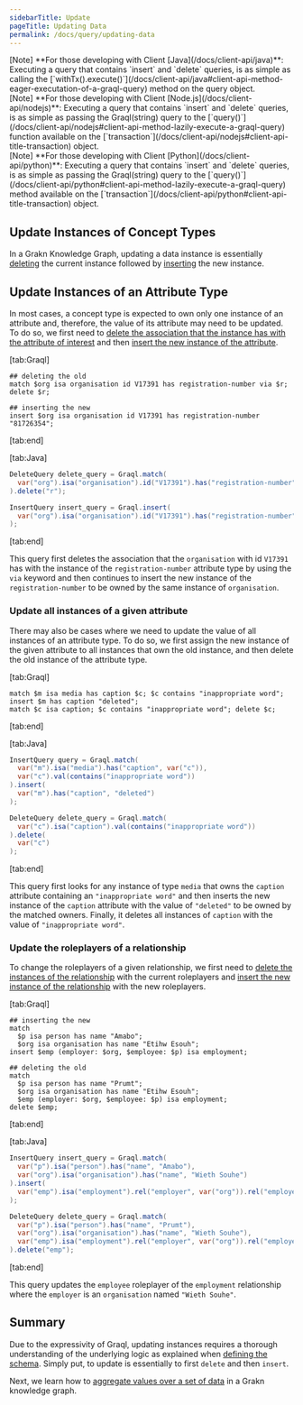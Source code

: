 ```yaml
---
sidebarTitle: Update
pageTitle: Updating Data
permalink: /docs/query/updating-data
---
```


<div class = "note">
[Note]
**For those developing with Client [Java](/docs/client-api/java)**: Executing a query that contains `insert` and `delete` queries, is as simple as calling the [`withTx().execute()`](/docs/client-api/java#client-api-method-eager-executation-of-a-graql-query) method on the query object.
</div>

<div class = "note">
[Note]
**For those developing with Client [Node.js](/docs/client-api/nodejs)**: Executing a query that contains `insert` and `delete` queries, is as simple as passing the Graql(string) query to the [`query()`](/docs/client-api/nodejs#client-api-method-lazily-execute-a-graql-query) function available on the [`transaction`](/docs/client-api/nodejs#client-api-title-transaction) object.
</div>

<div class = "note">
[Note]
**For those developing with Client [Python](/docs/client-api/python)**: Executing a query that contains `insert` and `delete` queries, is as simple as passing the Graql(string) query to the [`query()`](/docs/client-api/python#client-api-method-lazily-execute-a-graql-query) method available on the [`transaction`](/docs/client-api/python#client-api-title-transaction) object.
</div>

## Update Instances of Concept Types
In a Grakn Knowledge Graph, updating a data instance is essentially [deleting](/docs/query/delete-query) the current instance followed by [inserting](/docs/query/insert-query) the new instance.

## Update Instances of an Attribute Type
In most cases, a concept type is expected to own only one instance of an attribute and, therefore, the value of its attribute may need to be updated. To do so, we first need to [delete the association that the instance has with the attribute of interest](/docs/query/delete-query#delete-associations-with-attributes) and then [insert the new instance of the attribute](/docs/query/insert-query#insert-instances-of-an-attribute-type).

<div class="tabs dark">

[tab:Graql]
```graql
## deleting the old
match $org isa organisation id V17391 has registration-number via $r; delete $r;

## inserting the new
insert $org isa organisation id V17391 has registration-number "81726354";
```
[tab:end]

[tab:Java]
```java
DeleteQuery delete_query = Graql.match(
  var("org").isa("organisation").id("V17391").has("registration-number", var("rn"), var("r"))
).delete("r");

InsertQuery insert_query = Graql.insert(
  var("org").isa("organisation").id("V17391").has("registration-number", "81726354")
);
```
[tab:end]
</div>

This query first deletes the association that the `organisation` with id `V17391` has with the instance of the `registration-number` attribute type by using the `via` keyword and then continues to insert the new instance of the `registration-number` to be owned by the same instance of `organisation`.


### Update all instances of a given attribute
There may also be cases where we need to update the value of all instances of an attribute type. To do so, we first assign the new instance of the given attribute to all instances that own the old instance, and then delete the old instance of the attribute type.

<div class="tabs dark">

[tab:Graql]
```graql
match $m isa media has caption $c; $c contains "inappropriate word"; insert $m has caption "deleted";
match $c isa caption; $c contains "inappropriate word"; delete $c;
```
[tab:end]

[tab:Java]
```java
InsertQuery query = Graql.match(
  var("m").isa("media").has("caption", var("c")),
  var("c").val(contains("inappropriate word"))
).insert(
  var("m").has("caption", "deleted")
);

DeleteQuery delete_query = Graql.match(
  var("c").isa("caption").val(contains("inappropriate word"))
).delete(
  var("c")
);
```
[tab:end]
</div>

This query first looks for any instance of type `media` that owns the `caption` attribute containing an `"inappropriate word"` and then inserts the new instance of the `caption` attribute with the value of `"deleted"` to be owned by the matched owners. Finally, it deletes all instances of `caption` with the value of `"inappropriate word"`.

### Update the roleplayers of a relationship
To change the roleplayers of a given relationship, we first need to [delete the instances of the relationship](/docs/query/delete-query#delete-instances-of-a-relationship-type) with the current roleplayers and [insert the new instance of the relationship](/docs/query/insert-query#insert-instances-of-a-relationship-type) with the new roleplayers.

<div class="tabs dark">

[tab:Graql]
```graql
## inserting the new
match
  $p isa person has name "Amabo";
  $org isa organisation has name "Etihw Esouh";
insert $emp (employer: $org, $employee: $p) isa employment;

## deleting the old
match
  $p isa person has name "Prumt";
  $org isa organisation has name "Etihw Esouh";
  $emp (employer: $org, $employee: $p) isa employment;
delete $emp;
```
[tab:end]

[tab:Java]
```java
InsertQuery insert_query = Graql.match(
  var("p").isa("person").has("name", "Amabo"),
  var("org").isa("organisation").has("name", "Wieth Souhe")
).insert(
  var("emp").isa("employment").rel("employer", var("org")).rel("employee", var("p"))
);

DeleteQuery delete_query = Graql.match(
  var("p").isa("person").has("name", "Prumt"),
  var("org").isa("organisation").has("name", "Wieth Souhe"),
  var("emp").isa("employment").rel("employer", var("org")).rel("employee", var("p"))
).delete("emp");
```
[tab:end]
</div>

This query updates the `employee` roleplayer of the `employment` relationship where the `employer` is an `organisation` named `"Wieth Souhe"`.

## Summary
Due to the expressivity of Graql, updating instances requires a thorough understanding of the underlying logic as explained when [defining the schema](/docs/schema/concepts). Simply put, to update is essentially to first `delete` and then `insert`.

Next, we learn how to [aggregate values over a set of data](/docs/query/aggregate-query) in a Grakn knowledge graph.